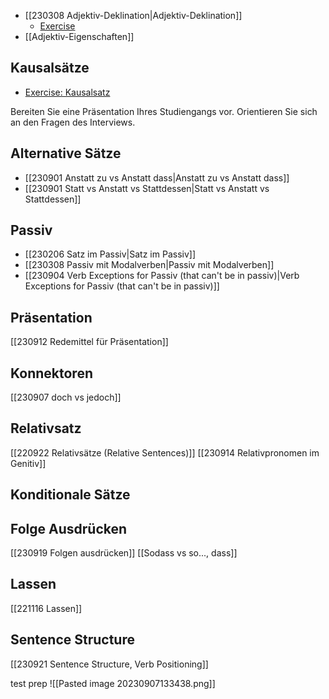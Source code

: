  
- [[230308 Adjektiv-Deklination|Adjektiv-Deklination]]
	- [Exercise](https://www.schubert-verlag.de/aufgaben/uebungen_b2/b2_deklination-adjektive1.htm)
- [[Adjektiv-Eigenschaften]]
## Kausalsätze
- [Exercise: Kausalsatz](https://grammatiktraining.de/kausalesaetze/grammatikuebung-weil-oder-denn-oder-naemlich.html)

Bereiten Sie eine Präsentation Ihres Studiengangs vor.
Orientieren Sie sich an den Fragen des Interviews.

## Alternative Sätze
- [[230901 Anstatt zu vs Anstatt dass|Anstatt zu vs Anstatt dass]]
- [[230901 Statt vs Anstatt vs Stattdessen|Statt vs Anstatt vs Stattdessen]]
## Passiv
- [[230206 Satz im Passiv|Satz im Passiv]]
- [[230308 Passiv mit Modalverben|Passiv mit Modalverben]]
- [[230904 Verb Exceptions for Passiv (that can't be in passiv)|Verb Exceptions for Passiv (that can't be in passiv)]]
## Präsentation
[[230912 Redemittel für Präsentation]]
## Konnektoren
[[230907 doch vs jedoch]]
## Relativsatz
[[220922 Relativsätze (Relative Sentences)]]
[[230914 Relativpronomen im Genitiv]]
## Konditionale Sätze

## Folge Ausdrücken
[[230919 Folgen ausdrücken]]
[[Sodass vs so..., dass]]
## Lassen
[[221116 Lassen]]
## Sentence Structure
[[230921 Sentence Structure, Verb Positioning]]



test prep 
![[Pasted image 20230907133438.png]]


